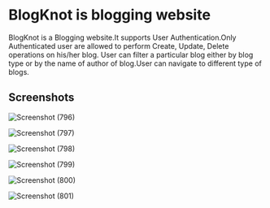 # BlogKnot is blogging website

BlogKnot is a Blogging website.It supports User Authentication.Only Authenticated user are allowed to perform Create, Update, Delete operations on his/her blog.
User can filter a particular blog either by blog type or by the name of author of blog.User can navigate to different type of blogs.

## Screenshots

![Screenshot (796)](https://user-images.githubusercontent.com/92146405/179524493-64fde84f-b7e5-4edf-a576-35464490bd54.png)

![Screenshot (797)](https://user-images.githubusercontent.com/92146405/179524511-8b67b9bb-a6e5-47f3-bd96-a9577a344fb3.png)

![Screenshot (798)](https://user-images.githubusercontent.com/92146405/179524553-5c2468ee-230c-47be-a7c3-4a364aba622c.png)

![Screenshot (799)](https://user-images.githubusercontent.com/92146405/179524582-514b07a3-5fd5-4234-a876-11f38e0456cb.png)

![Screenshot (800)](https://user-images.githubusercontent.com/92146405/179524599-e972009f-135d-464a-b0b8-91769d94580c.png)

![Screenshot (801)](https://user-images.githubusercontent.com/92146405/179524620-26d91710-6cb7-4c57-88f3-47f1bf9949a7.png)
